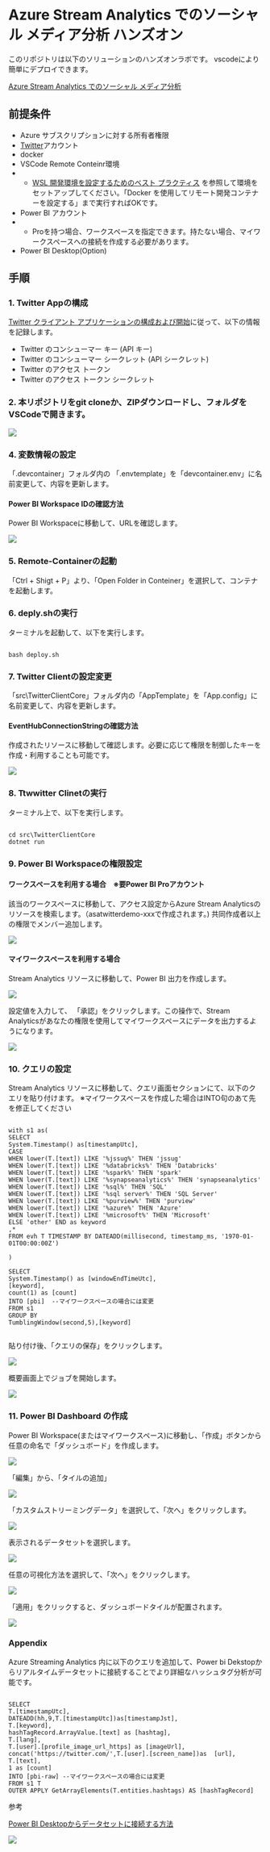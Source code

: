 # Azure Stream Analytics でのソーシャル メディア分析 ハンズオン

このリポジトリは以下のソリューションのハンズオンラボです。
vscodeにより簡単にデプロイできます。

[Azure Stream Analytics でのソーシャル メディア分析](https://docs.microsoft.com/ja-jp/azure/stream-analytics/stream-analytics-twitter-sentiment-analysis-trends#prerequisites)


## 前提条件

- Azure サブスクリプションに対する所有者権限
- [Twitter](https://twitter.com/)アカウント
- docker
- VSCode Remote Conteinr環境
- - [WSL 開発環境を設定するためのベスト プラクティス](https://docs.microsoft.com/ja-jp/windows/wsl/setup/environment) を参照して環境をセットアップしてください。「Docker を使用してリモート開発コンテナーを設定する」まで実行すればOKです。
- Power BI アカウント
- - Proを持つ場合、ワークスペースを指定できます。持たない場合、マイワークスペースへの接続を作成する必要があります。
- Power BI Desktop(Option)

## 手順

### 1. Twitter Appの構成

[Twitter クライアント アプリケーションの構成および開始](https://docs.microsoft.com/ja-jp/azure/stream-analytics/stream-analytics-twitter-sentiment-analysis-trends#configure-and-start-the-twitter-client-application)に従って、以下の情報を記録します。

- Twitter のコンシューマー キー (API キー) 
- Twitter のコンシューマー シークレット (API シークレット) 
- Twitter のアクセス トークン
- Twitter のアクセス トークン シークレット

### 2. 本リポジトリをgit cloneか、ZIPダウンロードし、フォルダをVSCodeで開きます。

![](.image/2021-11-19-10-53-01.png)

### 4. 変数情報の設定

「.devcontainer」フォルダ内の 「.envtemplate」を「devcontainer.env」に名前変更して、内容を更新します。

#### Power BI Workspace IDの確認方法

Power BI Workspaceに移動して、URLを確認します。

![](.image/2021-11-19-10-47-37.png)


### 5. Remote-Containerの起動

「Ctrl + Shigt + P」より、「Open Folder in Conteiner」を選択して、コンテナを起動します。

### 6. deply.shの実行

ターミナルを起動して、以下を実行します。

```bash:bash

bash deploy.sh

```


### 7. Twitter Clientの設定変更

「src\TwitterClientCore」フォルダ内の「AppTemplate」を「App.config」に名前変更して、内容を更新します。

#### EventHubConnectionStringの確認方法

作成されたリソースに移動して確認します。必要に応じて権限を制御したキーを作成・利用することも可能です。

![](.image/2021-11-19-11-01-07.png)

### 8. Ttwwitter Clinetの実行

ターミナル上で、以下を実行します。

```bash:bash

cd src\TwitterClientCore
dotnet run

```

### 9. Power BI Workspaceの権限設定

#### ワークスペースを利用する場合　※要Power BI Proアカウント

該当のワークスペースに移動して、アクセス設定からAzure Stream Analyticsのリソースを検索します。（asatwitterdemo-xxxで作成されます。)
共同作成者以上の権限でメンバー追加します。

![](.image/2021-11-19-11-07-22.png)

#### マイワークスペースを利用する場合

Stream Analytics リソースに移動して、Power BI 出力を作成します。

![](.image/2021-11-19-11-16-51.png)

設定値を入力して、 「承認」をクリックします。この操作で、Stream Analyticsがあなたの権限を使用してマイワークスペースにデータを出力するようになります。

![](.image/2021-11-19-11-18-02.png)

### 10. クエリの設定

Stream Analytics リソースに移動して、クエリ画面セクションにて、以下のクエリを貼り付けます。
※マイワークスペースを作成した場合はINTO句のあて先を修正してください



```sql:sql

with s1 as(
SELECT 
System.Timestamp() as[timestampUtc],
CASE 
WHEN lower(T.[text]) LIKE '%jssug%' THEN 'jssug'
WHEN lower(T.[text]) LIKE '%databricks%' THEN 'Databricks'
WHEN lower(T.[text]) LIKE '%spark%' THEN 'spark'
WHEN lower(T.[text]) LIKE '%synapseanalytics%' THEN 'synapseanalytics'
WHEN lower(T.[text]) LIKE '%sql%' THEN 'SQL'
WHEN lower(T.[text]) LIKE '%sql server%' THEN 'SQL Server'
WHEN lower(T.[text]) LIKE '%purview%' THEN 'purview'
WHEN lower(T.[text]) LIKE '%azure%' THEN 'Azure' 
WHEN lower(T.[text]) LIKE '%microsoft%' THEN 'Microsoft'
ELSE 'other' END as keyword
,*
FROM evh T TIMESTAMP BY DATEADD(millisecond, timestamp_ms, '1970-01-01T00:00:00Z')

)

SELECT 
System.Timestamp() as [windowEndTimeUtc],
[keyword],
count(1) as [count]
INTO [pbi]  --マイワークスペースの場合には変更
FROM s1
GROUP BY
TumblingWindow(second,5),[keyword]


```

貼り付け後、「クエリの保存」をクリックします。

![](.image/2021-11-19-16-45-04.png)



概要画面上でジョブを開始します。


![](.image/2021-11-19-16-45-41.png)


### 11. Power BI Dashboard の作成

Power BI Workspace(またはマイワークスペース)に移動し、「作成」ボタンから任意の命名で「ダッシュボード」を作成します。

![](.image/2021-11-19-16-48-01.png)

「編集」から、「タイルの追加」

![](.image/2021-11-19-16-48-31.png)

「カスタムストリーミングデータ」を選択して、「次へ」をクリックします。

![](.image/2021-11-19-16-49-08.png)

表示されるデータセットを選択します。

![](.image/2021-11-19-19-50-33.png)

任意の可視化方法を選択して、「次へ」をクリックします。

![](.image/2021-11-19-16-50-53.png)

「適用」をクリックすると、ダッシュボードタイルが配置されます。

![](.image/2021-11-19-19-51-19.png)

### Appendix

Azure Streaming Analytics 内に以下のクエリを追加して、Power bi Dekstopからリアルタイムデータセットに接続することでより詳細なハッシュタグ分析が可能です。

```sql:sql

SELECT 
T.[timestampUtc],
DATEADD(hh,9,T.[timestampUtc])as[timestampJst],
T.[keyword],
hashTagRecord.ArrayValue.[text] as [hashtag],
T.[lang],
T.[user].[profile_image_url_https] as [imageUrl],
concat('https://twitter.com/',T.[user].[screen_name])as  [url],
T.[text],
1 as [count]
INTO [pbi-raw] --マイワークスペースの場合には変更
FROM s1 T
OUTER APPLY GetArrayElements(T.entities.hashtags) AS [hashTagRecord]

```

参考

[Power BI Desktopからデータセットに接続する方法](https://docs.microsoft.com/ja-jp/power-bi/connect-data/desktop-report-lifecycle-datasets)


![](.image/2021-11-19-20-08-01.png)